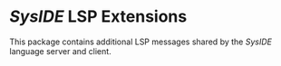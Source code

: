 # _SysIDE_ LSP Extensions

This package contains additional LSP messages shared by the _SysIDE_ language server and client.
